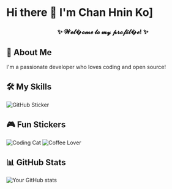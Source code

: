 

# Hi there 👋 I'm Chan Hnin Ko]
<h3 align="center">✨ 𝓦𝓮𝓵�𝓸𝓶𝓮 𝓽𝓸 𝓶𝔂 𝓹𝓻𝓸𝓯𝓲𝓵�𝓮! ✨</h3>

## 🚀 About Me
I'm a passionate developer who loves coding and open source!

## 🛠️ My Skills

![GitHub Sticker](https://gh-sticker.vercel.app/api/sticker/github)

## 🎮 Fun Stickers
![Coding Cat](https://media.giphy.com/media/v1.Y2lkPTc5MGI3NjExcDl6bGd5eHl4eG9vN3R4eG9hY2F6dDRtZzVxZzB0a3B6d2R1eCZlcD12MV9pbnRlcm5hbF9naWZfYnlfaWQmY3Q9Zw/JIX9t2j0ZTN9S/giphy.gif)
![Coffee Lover](https://gh-sticker.vercel.app/api/sticker/coffee)

## 📊 GitHub Stats
![Your GitHub stats](https://github-readme-stats.vercel.app/api?username=yourusername&show_icons=true&theme=radical)

<!--
**chan-hnin-ko/chan-hnin-ko** is a ✨ _special_ ✨ repository because its `README.md` (this file) appears on your GitHub profile.

Here are some ideas to get you started:

- 🔭 I’m currently working on ...
- 🌱 I’m currently learning ...
- 👯 I’m looking to collaborate on ...
- 🤔 I’m looking for help with ...
- 💬 Ask me about ...
- 📫 How to reach me: ...
- 😄 Pronouns: ...
- ⚡ Fun fact: ...
-->
